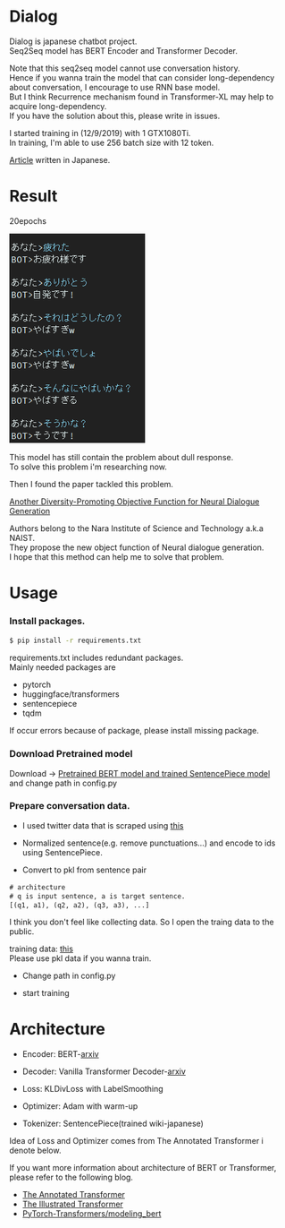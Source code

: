 # Dialog
Dialog is japanese chatbot project.  
Seq2Seq model has BERT Encoder and Transformer Decoder.

Note that this seq2seq model cannot use conversation history.  
Hence if you wanna train the model that can consider long-dependency about conversation,
I encourage to use RNN base model.  
But I think Recurrence mechanism found in Transformer-XL may help to acquire long-dependency.  
If you have the solution about this, please write in issues.

I started training in (12/9/2019) with 1 GTX1080Ti.  
In training, I'm able to use 256 batch size with 12 token.

[Article](https://qiita.com/reppy4620/items/e4305f22cd8f6962e00a) written in Japanese.

# Result
20epochs

![Result](./result/result.png)

This model has still contain the problem about dull response.  
To solve this problem i'm researching now.  

Then I found the paper tackled this problem.

[Another Diversity-Promoting Objective Function for Neural Dialogue Generation](https://arxiv.org/abs/1811.08100)

Authors belong to the Nara Institute of Science and Technology a.k.a NAIST.  
They propose the new object function of Neural dialogue generation.  
I hope that this method can help me to solve that problem.  

# Usage
### Install packages.  
```bash
$ pip install -r requirements.txt
```
requirements.txt includes redundant packages.  
Mainly needed packages are

- pytorch
- huggingface/transformers
- sentencepiece
- tqdm

If occur errors because of package, please install missing package.

### Download Pretrained model
Download -> [Pretrained BERT model and trained SentencePiece model](https://drive.google.com/open?id=1p_Pxmhn-sIrdtaVIM3-8YtbIiztSQE55)  
and change path in config.py

### Prepare conversation data.  

- I used twitter data that is scraped using [this](https://qiita.com/gacky01/items/89c6c626848417391438)

- Normalized sentence(e.g. remove punctuations...) and encode to ids using SentencePiece.

- Convert to pkl from sentence pair  
```
# architecture
# q is input sentence, a is target sentence.
[(q1, a1), (q2, a2), (q3, a3), ...]
```
I think you don't feel like collecting data.
So I open the traing data to the public.

training data:  [this](https://drive.google.com/open?id=1VAL11Bv0sTo05x4ZeYpW7WXCWLkdwiJW)  
Please use pkl data if you wanna train.
- Change path in config.py

- start training

# Architecture
- Encoder: BERT-[arxiv](https://arxiv.org/abs/1810.04805)  
- Decoder: Vanilla Transformer Decoder-[arxiv](https://arxiv.org/abs/1706.03762)

- Loss: KLDivLoss with LabelSmoothing
- Optimizer: Adam with warm-up

- Tokenizer: SentencePiece(trained wiki-japanese)

Idea of Loss and Optimizer comes from The Annotated Transformer i denote below.

If you want more information about architecture of BERT or Transformer, please refer to the following blog.

- [The Annotated Transformer](http://nlp.seas.harvard.edu/2018/04/03/attention.html)
- [The Illustrated Transformer](http://jalammar.github.io/illustrated-transformer/)
- [PyTorch-Transformers/modeling_bert](https://github.com/huggingface/pytorch-transformers/blob/master/pytorch_transformers/modeling_bert.py)
